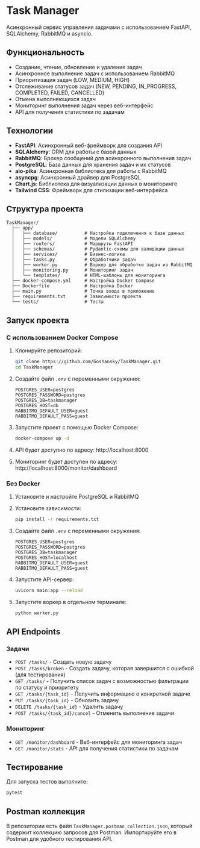 # Task Manager

Асинхронный сервис управления задачами с использованием FastAPI, SQLAlchemy, RabbitMQ и asyncio.

## Функциональность

- Создание, чтение, обновление и удаление задач
- Асинхронное выполнение задач с использованием RabbitMQ
- Приоритизация задач (LOW, MEDIUM, HIGH)
- Отслеживание статусов задач (NEW, PENDING, IN_PROGRESS, COMPLETED, FAILED, CANCELLED)
- Отмена выполняющихся задач
- Мониторинг выполнения задач через веб-интерфейс
- API для получения статистики по задачам

## Технологии

- **FastAPI**: Асинхронный веб-фреймворк для создания API
- **SQLAlchemy**: ORM для работы с базой данных
- **RabbitMQ**: Брокер сообщений для асинхронного выполнения задач
- **PostgreSQL**: База данных для хранения задач и их статусов
- **aio-pika**: Асинхронная библиотека для работы с RabbitMQ
- **asyncpg**: Асинхронный драйвер для PostgreSQL
- **Chart.js**: Библиотека для визуализации данных в мониторинге
- **Tailwind CSS**: Фреймворк для стилизации веб-интерфейса

## Структура проекта

```
TaskManager/
  ├── app/
  │   ├── database/          # Настройка подключения к базе данных
  │   ├── models/            # Модели SQLAlchemy
  │   ├── routers/           # Маршруты FastAPI
  │   ├── schemas/           # Pydantic-схемы для валидации данных
  │   ├── services/          # Бизнес-логика
  │   ├── tasks.py           # Обработчики задач
  │   ├── worker.py          # Воркер для обработки задач из RabbitMQ
  │   ├── monitoring.py      # Мониторинг задач
  │   └── templates/         # HTML-шаблоны для мониторинга
  ├── docker-compose.yml     # Настройка Docker Compose
  ├── Dockerfile             # Настройка Docker
  ├── main.py                # Точка входа в приложение
  ├── requirements.txt       # Зависимости проекта
  └── tests/                 # Тесты
```

## Запуск проекта

### С использованием Docker Compose

1. Клонируйте репозиторий:
   ```bash
   git clone https://github.com/Goshansky/TaskManager.git
   cd TaskManager
   ```

2. Создайте файл `.env` с переменными окружения:
   ```
   POSTGRES_USER=postgres
   POSTGRES_PASSWORD=postgres
   POSTGRES_DB=taskmanager
   POSTGRES_HOST=db
   RABBITMQ_DEFAULT_USER=guest
   RABBITMQ_DEFAULT_PASS=guest
   ```

3. Запустите проект с помощью Docker Compose:
   ```bash
   docker-compose up -d
   ```

4. API будет доступно по адресу: http://localhost:8000
5. Мониторинг будет доступен по адресу: http://localhost:8000/monitor/dashboard

### Без Docker

1. Установите и настройте PostgreSQL и RabbitMQ
2. Установите зависимости:
   ```bash
   pip install -r requirements.txt
   ```

3. Создайте файл `.env` с переменными окружения:
   ```
   POSTGRES_USER=postgres
   POSTGRES_PASSWORD=postgres
   POSTGRES_DB=taskmanager
   POSTGRES_HOST=localhost
   RABBITMQ_DEFAULT_USER=guest
   RABBITMQ_DEFAULT_PASS=guest
   ```

4. Запустите API-сервер:
   ```bash
   uvicorn main:app --reload
   ```

5. Запустите воркер в отдельном терминале:
   ```bash
   python worker.py
   ```

## API Endpoints

### Задачи

- `POST /tasks/` - Создать новую задачу
- `POST /tasks/broken` - Создать задачу, которая завершится с ошибкой (для тестирования)
- `GET /tasks/` - Получить список задач с возможностью фильтрации по статусу и приоритету
- `GET /tasks/{task_id}` - Получить информацию о конкретной задаче
- `PUT /tasks/{task_id}` - Обновить задачу
- `DELETE /tasks/{task_id}` - Удалить задачу
- `POST /tasks/{task_id}/cancel` - Отменить выполнение задачи

### Мониторинг

- `GET /monitor/dashboard` - Веб-интерфейс для мониторинга задач
- `GET /monitor/stats` - API для получения статистики по задачам

## Тестирование

Для запуска тестов выполните:

```bash
pytest
```

## Postman коллекция

В репозитории есть файл `TaskManager.postman_collection.json`, который содержит коллекцию запросов для Postman. Импортируйте его в Postman для удобного тестирования API. 